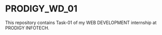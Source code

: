 # PRODIGY_WD_01
This repository contains Task-01 of my WEB DEVELOPMENT internship at PRODIGY INFOTECH.
